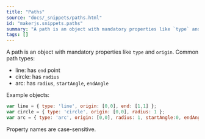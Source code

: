 ```yaml
---
title: "Paths"
source: "docs/_snippets/paths.html"
id: "makerjs.snippets.paths"
summary: "A path is an object with mandatory properties like `type` and `origin`. Common path types:"
tags: []
---
```

A path is an object with mandatory properties like `type` and `origin`. Common path types:

- line: has `end` point
- circle: has `radius`
- arc: has `radius`, `startAngle`, `endAngle`

Example objects:

```javascript
var line = { type: 'line', origin: [0,0], end: [1,1] };
var circle = { type: 'circle', origin: [0,0], radius: 1 };
var arc = { type: 'arc', origin: [0,0], radius: 1, startAngle:0, endAngle:45 };
```

Property names are case-sensitive.